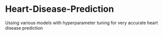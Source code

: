 # Heart-Disease-Prediction
Ussing various models with hyperparameter tuning for very accurate heart disease prediction
